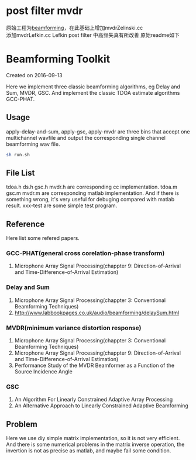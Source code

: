 # post filter mvdr  

原始工程为[beamforming](https://github.com/robin1001/beamforming)，在此基础上增加mvdrZelinski.cc  
添加mvdrLefkin.cc  Lefkin post filter 中高频失真有所改善 
原始readme如下  

# Beamforming Toolkit

Created on 2016-09-13

Here we implement three classic beamforming algorithms, eg Delay and Sum, MVDR, GSC. And
implement the classic TDOA estimate algorithms GCC-PHAT.


## Usage
apply-delay-and-sum, apply-gsc, apply-mvdr are three bins that accept one multichannel wavfile and output the corresponding single channel beamforming wav file. 

``` sh
sh run.sh
```

## File List 

tdoa.h ds.h gsc.h mvdr.h are corresponding cc implementation.
tdoa.m gsc.m mvdr.m are corresponding matlab implementation.
And if there is something wrong, it's very useful for debuging compared with matlab result.
xxx-test are some simple test program.

## Reference

Here list some refered papers.

### GCC-PHAT(general cross corelation-phase transform)
1. Microphone Array Signal Processing(chappter 9: Direction-of-Arrival and Time-Difference-of-Arrival Estimation)

### Delay and Sum
1. Microphone Array Signal Processing(chappter 3: Conventional Beamforming Techniques)
2. http://www.labbookpages.co.uk/audio/beamforming/delaySum.html

### MVDR(minimum variance distortion response)
1. Microphone Array Signal Processing(chappter 3: Conventional Beamforming Techniques)
2. Microphone Array Signal Processing(chappter 9: Direction-of-Arrival and Time-Difference-of-Arrival Estimation)
3. Performance Study of the MVDR Beamformer as a Function of the Source Incidence Angle

### GSC
1. An Algorithm For Linearly Constrained Adaptive Array Processing
2. An Alternative Approach to Linearly Constrained Adaptive Beamforming

## Problem
Here we use diy simple matrix implementation, so it is not very efficient.
And there is some numerical problems in the matrix inverse operation, 
the invertion is not as precise as matlab, and maybe fail some condition.

